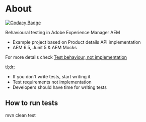 # About

[![Codacy Badge](https://api.codacy.com/project/badge/Grade/26149e8228d5439f9689b05fb4f84ddc)](https://app.codacy.com/manual/kc.kb.matija/how-to-test-aem-demo?utm_source=github.com&utm_medium=referral&utm_content=mkovacek/how-to-test-aem-demo&utm_campaign=Badge_Grade_Dashboard)

Behavioural testing in Adobe Experience Manager AEM
 - Example project based on Product details API implementation
 - AEM 6.5, Junit 5 & AEM Mocks

For more details check [Test behaviour, not implementation](https://devz.life/blog/test-behaviour-not-implementation/)

tl;dr;
- If you don't write tests, start writing it
- Test requirements not implementation
- Developers should have time for writing tests



## How to run tests
mvn clean test
